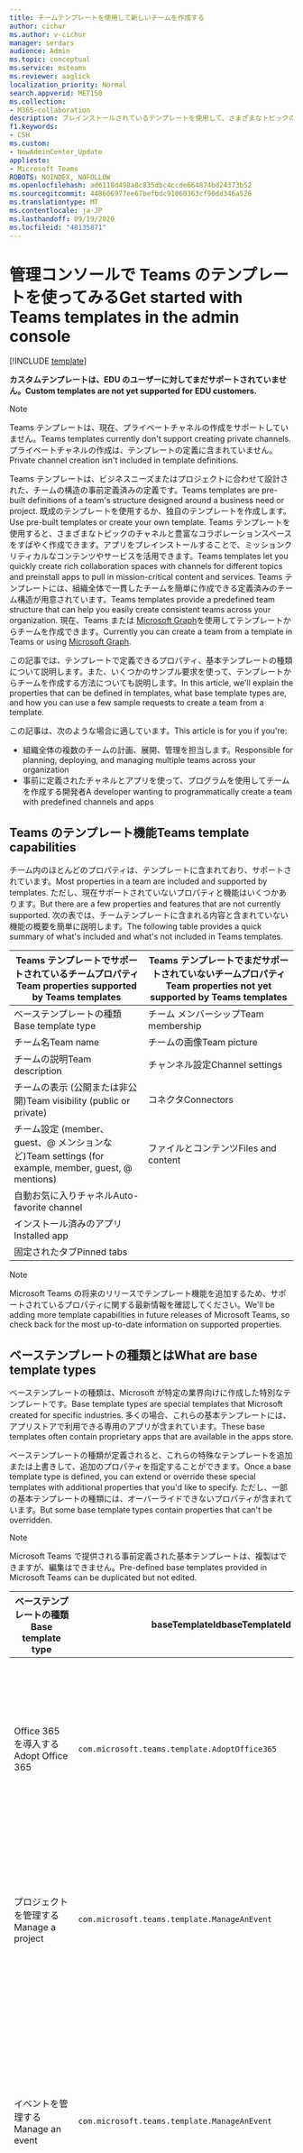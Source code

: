 ```yaml
---
title: チームテンプレートを使用して新しいチームを作成する
author: cichur
ms.author: v-cichur
manager: serdars
audience: Admin
ms.topic: conceptual
ms.service: msteams
ms.reviewer: aaglick
localization_priority: Normal
search.appverid: MET150
ms.collection:
- M365-collaboration
description: プレインストールされているテンプレートを使用して、さまざまなトピックのチャネルでコラボレーションスペースを作成するために Teams テンプレートを使用する方法について説明します。
f1.keywords:
- CSH
ms.custom:
- NewAdminCenter_Update
appliesto:
- Microsoft Teams
ROBOTS: NOINDEX, NOFOLLOW
ms.openlocfilehash: ad6118d498a8c835dbc4ccde664874bd24373b52
ms.sourcegitcommit: 448606977ee67befbdc91060363cf90dd346a528
ms.translationtype: MT
ms.contentlocale: ja-JP
ms.lasthandoff: 09/19/2020
ms.locfileid: "48135871"
---
```

# <a name="get-started-with-teams-templates-in-the-admin-console"></a><span data-ttu-id="ca2da-103">管理コンソールで Teams のテンプレートを使ってみる</span><span class="sxs-lookup"><span data-stu-id="ca2da-103">Get started with Teams templates in the admin console</span></span>

[!INCLUDE [template](includes/preview-feature.md)]

<span data-ttu-id="ca2da-104">**カスタムテンプレートは、EDU のユーザーに対してまだサポートされていません。**</span><span class="sxs-lookup"><span data-stu-id="ca2da-104">**Custom templates are not yet supported for EDU customers.**</span></span>

> [!NOTE]
> <span data-ttu-id="ca2da-105">Teams テンプレートは、現在、プライベートチャネルの作成をサポートしていません。</span><span class="sxs-lookup"><span data-stu-id="ca2da-105">Teams templates currently don't support creating private channels.</span></span> <span data-ttu-id="ca2da-106">プライベートチャネルの作成は、テンプレートの定義に含まれていません。</span><span class="sxs-lookup"><span data-stu-id="ca2da-106">Private channel creation isn't included in template definitions.</span></span>

<span data-ttu-id="ca2da-107">Teams テンプレートは、ビジネスニーズまたはプロジェクトに合わせて設計された、チームの構造の事前定義済みの定義です。</span><span class="sxs-lookup"><span data-stu-id="ca2da-107">Teams templates are pre-built definitions of a team's structure designed around a business need or project.</span></span> <span data-ttu-id="ca2da-108">既成のテンプレートを使用するか、独自のテンプレートを作成します。</span><span class="sxs-lookup"><span data-stu-id="ca2da-108">Use pre-built templates or create your own template.</span></span> <span data-ttu-id="ca2da-109">Teams テンプレートを使用すると、さまざまなトピックのチャネルと豊富なコラボレーションスペースをすばやく作成できます。アプリをプレインストールすることで、ミッションクリティカルなコンテンツやサービスを活用できます。</span><span class="sxs-lookup"><span data-stu-id="ca2da-109">Teams templates let you quickly create rich collaboration spaces with channels for different topics and preinstall apps to pull in mission-critical content and services.</span></span> <span data-ttu-id="ca2da-110">Teams テンプレートには、組織全体で一貫したチームを簡単に作成できる定義済みのチーム構造が用意されています。</span><span class="sxs-lookup"><span data-stu-id="ca2da-110">Teams templates provide a predefined team structure that can help you easily create consistent teams across your organization.</span></span> <span data-ttu-id="ca2da-111">現在、Teams または [Microsoft Graph](get-started-with-teams-templates.md)を使用してテンプレートからチームを作成できます。</span><span class="sxs-lookup"><span data-stu-id="ca2da-111">Currently you can create a team from a template in Teams or using [Microsoft Graph](get-started-with-teams-templates.md).</span></span>

<span data-ttu-id="ca2da-112">この記事では、テンプレートで定義できるプロパティ、基本テンプレートの種類について説明します。また、いくつかのサンプル要求を使って、テンプレートからチームを作成する方法についても説明します。</span><span class="sxs-lookup"><span data-stu-id="ca2da-112">In this article, we'll explain the properties that can be defined in templates, what base template types are, and how you can use a few sample requests to create a team from a template.</span></span>

<span data-ttu-id="ca2da-113">この記事は、次のような場合に適しています。</span><span class="sxs-lookup"><span data-stu-id="ca2da-113">This article is for you if you're:</span></span>

- <span data-ttu-id="ca2da-114">組織全体の複数のチームの計画、展開、管理を担当します。</span><span class="sxs-lookup"><span data-stu-id="ca2da-114">Responsible for planning, deploying, and managing multiple teams across your organization</span></span><br>
- <span data-ttu-id="ca2da-115">事前に定義されたチャネルとアプリを使って、プログラムを使用してチームを作成する開発者</span><span class="sxs-lookup"><span data-stu-id="ca2da-115">A developer wanting to programmatically create a team with predefined channels and apps</span></span>

## <a name="teams-template-capabilities"></a><span data-ttu-id="ca2da-116">Teams のテンプレート機能</span><span class="sxs-lookup"><span data-stu-id="ca2da-116">Teams template capabilities</span></span>

<span data-ttu-id="ca2da-117">チーム内のほとんどのプロパティは、テンプレートに含まれており、サポートされています。</span><span class="sxs-lookup"><span data-stu-id="ca2da-117">Most properties in a team are included and supported by templates.</span></span> <span data-ttu-id="ca2da-118">ただし、現在サポートされていないプロパティと機能はいくつかあります。</span><span class="sxs-lookup"><span data-stu-id="ca2da-118">But there are a few properties and features that are not currently supported.</span></span> <span data-ttu-id="ca2da-119">次の表では、チームテンプレートに含まれる内容と含まれていない機能の概要を簡単に説明します。</span><span class="sxs-lookup"><span data-stu-id="ca2da-119">The following table provides a quick summary of what's included and what's not included in Teams templates.</span></span>

| <span data-ttu-id="ca2da-120">**Teams テンプレートでサポートされているチームプロパティ**</span><span class="sxs-lookup"><span data-stu-id="ca2da-120">**Team properties supported by Teams templates**</span></span> | <span data-ttu-id="ca2da-121">**Teams テンプレートでまだサポートされていないチームプロパティ**</span><span class="sxs-lookup"><span data-stu-id="ca2da-121">**Team properties not yet supported by Teams templates**</span></span> |
| ------------------------------------------------ | -------------------------------------------------------- |
| <span data-ttu-id="ca2da-122">ベーステンプレートの種類</span><span class="sxs-lookup"><span data-stu-id="ca2da-122">Base template type</span></span> | <span data-ttu-id="ca2da-123">チーム メンバーシップ</span><span class="sxs-lookup"><span data-stu-id="ca2da-123">Team membership</span></span> |
| <span data-ttu-id="ca2da-124">チーム名</span><span class="sxs-lookup"><span data-stu-id="ca2da-124">Team name</span></span> | <span data-ttu-id="ca2da-125">チームの画像</span><span class="sxs-lookup"><span data-stu-id="ca2da-125">Team picture</span></span> |
| <span data-ttu-id="ca2da-126">チームの説明</span><span class="sxs-lookup"><span data-stu-id="ca2da-126">Team description</span></span> | <span data-ttu-id="ca2da-127">チャンネル設定</span><span class="sxs-lookup"><span data-stu-id="ca2da-127">Channel settings</span></span> |
| <span data-ttu-id="ca2da-128">チームの表示 (公開または非公開)</span><span class="sxs-lookup"><span data-stu-id="ca2da-128">Team visibility (public or private)</span></span> | <span data-ttu-id="ca2da-129">コネクタ</span><span class="sxs-lookup"><span data-stu-id="ca2da-129">Connectors</span></span> |
| <span data-ttu-id="ca2da-130">チーム設定 (member、guest、@ メンションなど)</span><span class="sxs-lookup"><span data-stu-id="ca2da-130">Team settings (for example, member, guest, @ mentions)</span></span> | <span data-ttu-id="ca2da-131">ファイルとコンテンツ</span><span class="sxs-lookup"><span data-stu-id="ca2da-131">Files and content</span></span> |
| <span data-ttu-id="ca2da-132">自動お気に入りチャネル</span><span class="sxs-lookup"><span data-stu-id="ca2da-132">Auto-favorite channel</span></span> | |
| <span data-ttu-id="ca2da-133">インストール済みのアプリ</span><span class="sxs-lookup"><span data-stu-id="ca2da-133">Installed app</span></span> | |
| <span data-ttu-id="ca2da-134">固定されたタブ</span><span class="sxs-lookup"><span data-stu-id="ca2da-134">Pinned tabs</span></span> | |

> [!NOTE]
> <span data-ttu-id="ca2da-135">Microsoft Teams の将来のリリースでテンプレート機能を追加するため、サポートされているプロパティに関する最新情報を確認してください。</span><span class="sxs-lookup"><span data-stu-id="ca2da-135">We'll be adding more template capabilities in future releases of Microsoft Teams, so check back for the most up-to-date information on supported properties.</span></span>

## <a name="what-are-base-template-types"></a><span data-ttu-id="ca2da-136">ベーステンプレートの種類とは</span><span class="sxs-lookup"><span data-stu-id="ca2da-136">What are base template types</span></span>

<span data-ttu-id="ca2da-137">ベーステンプレートの種類は、Microsoft が特定の業界向けに作成した特別なテンプレートです。</span><span class="sxs-lookup"><span data-stu-id="ca2da-137">Base template types are special templates that Microsoft created for specific industries.</span></span> <span data-ttu-id="ca2da-138">多くの場合、これらの基本テンプレートには、アプリストアで利用できる専用のアプリが含まれています。</span><span class="sxs-lookup"><span data-stu-id="ca2da-138">These base templates often contain proprietary apps that are available in the apps store.</span></span>

<span data-ttu-id="ca2da-139">ベーステンプレートの種類が定義されると、これらの特殊なテンプレートを追加または上書きして、追加のプロパティを指定することができます。</span><span class="sxs-lookup"><span data-stu-id="ca2da-139">Once a base template type is defined, you can extend or override these special templates with additional properties that you'd like to specify.</span></span> <span data-ttu-id="ca2da-140">ただし、一部の基本テンプレートの種類には、オーバーライドできないプロパティが含まれています。</span><span class="sxs-lookup"><span data-stu-id="ca2da-140">But some base template types contain properties that can't be overridden.</span></span>

> [!NOTE]
> <span data-ttu-id="ca2da-141">Microsoft Teams で提供される事前定義された基本テンプレートは、複製はできますが、編集はできません。</span><span class="sxs-lookup"><span data-stu-id="ca2da-141">Pre-defined base templates provided in Microsoft Teams can be duplicated but not edited.</span></span>

| <span data-ttu-id="ca2da-142">ベーステンプレートの種類</span><span class="sxs-lookup"><span data-stu-id="ca2da-142">Base template type</span></span> | <span data-ttu-id="ca2da-143">baseTemplateId</span><span class="sxs-lookup"><span data-stu-id="ca2da-143">baseTemplateId</span></span> | <span data-ttu-id="ca2da-144">この基本テンプレートに含まれるプロパティ</span><span class="sxs-lookup"><span data-stu-id="ca2da-144">Properties that come with this base template</span></span> |
| ------------------ |----|----------------------------------------------------- |
| <span data-ttu-id="ca2da-145">Office 365 を導入する</span><span class="sxs-lookup"><span data-stu-id="ca2da-145">Adopt Office 365</span></span> |`com.microsoft.teams.template.AdoptOffice365`|  <span data-ttu-id="ca2da-146">チャネル</span><span class="sxs-lookup"><span data-stu-id="ca2da-146">Channels:</span></span> <ul><li><span data-ttu-id="ca2da-147">一般</span><span class="sxs-lookup"><span data-stu-id="ca2da-147">General</span></span></li> <li><span data-ttu-id="ca2da-148">お知らせ</span><span class="sxs-lookup"><span data-stu-id="ca2da-148">Announcements</span></span></li> <li><span data-ttu-id="ca2da-149">チャンピオンのコーナー</span><span class="sxs-lookup"><span data-stu-id="ca2da-149">Champions corner</span></span></li> <li><span data-ttu-id="ca2da-150">チームフォーム</span><span class="sxs-lookup"><span data-stu-id="ca2da-150">Team forms</span></span></li></ul> <span data-ttu-id="ca2da-151">アプリ</span><span class="sxs-lookup"><span data-stu-id="ca2da-151">Apps:</span></span> <ul><li><span data-ttu-id="ca2da-152">ウィキ</span><span class="sxs-lookup"><span data-stu-id="ca2da-152">Wiki</span></span></li>  <li><span data-ttu-id="ca2da-153">カレンダー</span><span class="sxs-lookup"><span data-stu-id="ca2da-153">Calendar</span></span></li> |
| <span data-ttu-id="ca2da-154">プロジェクトを管理する</span><span class="sxs-lookup"><span data-stu-id="ca2da-154">Manage a project</span></span> |`com.microsoft.teams.template.ManageAnEvent`| <span data-ttu-id="ca2da-155">チャネル</span><span class="sxs-lookup"><span data-stu-id="ca2da-155">Channels:</span></span> <ul><li><span data-ttu-id="ca2da-156">一般</span><span class="sxs-lookup"><span data-stu-id="ca2da-156">General</span></span></li> <li><span data-ttu-id="ca2da-157">お知らせ</span><span class="sxs-lookup"><span data-stu-id="ca2da-157">Announcements</span></span></li> <li><span data-ttu-id="ca2da-158">参照</span><span class="sxs-lookup"><span data-stu-id="ca2da-158">Resources</span></span></li> <li><span data-ttu-id="ca2da-159">計画</span><span class="sxs-lookup"><span data-stu-id="ca2da-159">Planning</span></span></li></ul> <span data-ttu-id="ca2da-160">アプリ</span><span class="sxs-lookup"><span data-stu-id="ca2da-160">Apps:</span></span><ul><li><span data-ttu-id="ca2da-161">ウィキ</span><span class="sxs-lookup"><span data-stu-id="ca2da-161">Wiki</span></span></li><li><span data-ttu-id="ca2da-162">OneNote</span><span class="sxs-lookup"><span data-stu-id="ca2da-162">OneNote</span></span></li></ul> |
| <span data-ttu-id="ca2da-163">イベントを管理する</span><span class="sxs-lookup"><span data-stu-id="ca2da-163">Manage an event</span></span>|`com.microsoft.teams.template.ManageAnEvent` | <span data-ttu-id="ca2da-164">チャネル</span><span class="sxs-lookup"><span data-stu-id="ca2da-164">Channels:</span></span> <ul><li><span data-ttu-id="ca2da-165">一般</span><span class="sxs-lookup"><span data-stu-id="ca2da-165">General</span></span></li> <li><span data-ttu-id="ca2da-166">お知らせ</span><span class="sxs-lookup"><span data-stu-id="ca2da-166">Announcements</span></span></li> <li><span data-ttu-id="ca2da-167">予算</span><span class="sxs-lookup"><span data-stu-id="ca2da-167">Budget</span></span></li> <li><span data-ttu-id="ca2da-168">コンテンツ</span><span class="sxs-lookup"><span data-stu-id="ca2da-168">Content</span></span></li><li><span data-ttu-id="ca2da-169">物流</span><span class="sxs-lookup"><span data-stu-id="ca2da-169">Logistics</span></span></li> <li><span data-ttu-id="ca2da-170">計画</span><span class="sxs-lookup"><span data-stu-id="ca2da-170">Planning</span></span></li> <li> <span data-ttu-id="ca2da-171">マーケティングと PR</span><span class="sxs-lookup"><span data-stu-id="ca2da-171">Marketing and PR</span></span></li></ul> <span data-ttu-id="ca2da-172">アプリ</span><span class="sxs-lookup"><span data-stu-id="ca2da-172">Apps:</span></span><ul><li><span data-ttu-id="ca2da-173">ウィキ</span><span class="sxs-lookup"><span data-stu-id="ca2da-173">Wiki</span></span></li><li><span data-ttu-id="ca2da-174">当</span><span class="sxs-lookup"><span data-stu-id="ca2da-174">Website</span></span></li> <li><span data-ttu-id="ca2da-175">YouTube</span><span class="sxs-lookup"><span data-stu-id="ca2da-175">YouTube</span></span></li> <li><span data-ttu-id="ca2da-176">プランナー</span><span class="sxs-lookup"><span data-stu-id="ca2da-176">Planner</span></span></li> <li><span data-ttu-id="ca2da-177">OneNote</span><span class="sxs-lookup"><span data-stu-id="ca2da-177">OneNote</span></span></li></ul> |
|<span data-ttu-id="ca2da-178">オンボード従業員</span><span class="sxs-lookup"><span data-stu-id="ca2da-178">Onboard employees</span></span>|`com.microsoft.teams.template.OnboardEmployees` | <span data-ttu-id="ca2da-179">チャネル</span><span class="sxs-lookup"><span data-stu-id="ca2da-179">Channels:</span></span> <ul><li><span data-ttu-id="ca2da-180">一般</span><span class="sxs-lookup"><span data-stu-id="ca2da-180">General</span></span></li> <li><span data-ttu-id="ca2da-181">お知らせ</span><span class="sxs-lookup"><span data-stu-id="ca2da-181">Announcements</span></span></li> <li><span data-ttu-id="ca2da-182">従業員チャット</span><span class="sxs-lookup"><span data-stu-id="ca2da-182">Employee chat</span></span></li> <li><span data-ttu-id="ca2da-183">トレーニング</span><span class="sxs-lookup"><span data-stu-id="ca2da-183">Training</span></span></li></ul><span data-ttu-id="ca2da-184">アプリ</span><span class="sxs-lookup"><span data-stu-id="ca2da-184">Apps:</span></span><ul><li><span data-ttu-id="ca2da-185">ウィキ</span><span class="sxs-lookup"><span data-stu-id="ca2da-185">Wiki</span></span></li><li><span data-ttu-id="ca2da-186">お気に入り</span><span class="sxs-lookup"><span data-stu-id="ca2da-186">Communities</span></span></li></ul>|
|<span data-ttu-id="ca2da-187">ヘルプデスクを整理する</span><span class="sxs-lookup"><span data-stu-id="ca2da-187">Organize help desk</span></span>| `com.microsoft.teams.template.OrganizeHelpDesk`|<span data-ttu-id="ca2da-188">チャネル</span><span class="sxs-lookup"><span data-stu-id="ca2da-188">Channels:</span></span><ul><li><span data-ttu-id="ca2da-189">一般</span><span class="sxs-lookup"><span data-stu-id="ca2da-189">General</span></span></li><li><span data-ttu-id="ca2da-190">お知らせ</span><span class="sxs-lookup"><span data-stu-id="ca2da-190">Announcements</span></span></li><li><span data-ttu-id="ca2da-191">FAQ</span><span class="sxs-lookup"><span data-stu-id="ca2da-191">FAQ</span></span></li></ul><span data-ttu-id="ca2da-192">アプリ</span><span class="sxs-lookup"><span data-stu-id="ca2da-192">Apps:</span></span><ul><li><span data-ttu-id="ca2da-193">ウィキ</span><span class="sxs-lookup"><span data-stu-id="ca2da-193">Wiki</span></span></li><li><span data-ttu-id="ca2da-194">OneNote</span><span class="sxs-lookup"><span data-stu-id="ca2da-194">OneNote</span></span></li></ul> |
| <span data-ttu-id="ca2da-195">治療での共同作業</span><span class="sxs-lookup"><span data-stu-id="ca2da-195">Collaborate on patient care</span></span>| `healthcareWard `| <span data-ttu-id="ca2da-196">チャネル</span><span class="sxs-lookup"><span data-stu-id="ca2da-196">Channels:</span></span><ul><li><span data-ttu-id="ca2da-197">一般</span><span class="sxs-lookup"><span data-stu-id="ca2da-197">General</span></span></li><li><span data-ttu-id="ca2da-198">お知らせ</span><span class="sxs-lookup"><span data-stu-id="ca2da-198">Announcements</span></span></li><li><span data-ttu-id="ca2da-199">Huddles</span><span class="sxs-lookup"><span data-stu-id="ca2da-199">Huddles</span></span></li><li><span data-ttu-id="ca2da-200">切り下げ</span><span class="sxs-lookup"><span data-stu-id="ca2da-200">Rounds</span></span></li><li><span data-ttu-id="ca2da-201">割り当てる</span><span class="sxs-lookup"><span data-stu-id="ca2da-201">Staffing</span></span></li><li><span data-ttu-id="ca2da-202">トレーニング</span><span class="sxs-lookup"><span data-stu-id="ca2da-202">Training</span></span></li></ul> <span data-ttu-id="ca2da-203">アプリ</span><span class="sxs-lookup"><span data-stu-id="ca2da-203">Apps:</span></span> <ul><li><span data-ttu-id="ca2da-204">ウィキ</span><span class="sxs-lookup"><span data-stu-id="ca2da-204">Wiki</span></span></li>|
| <span data-ttu-id="ca2da-205">グローバルな危機またはイベントでの共同作業</span><span class="sxs-lookup"><span data-stu-id="ca2da-205">Collaborate on global crisis or event</span></span> |`com.microsoft.teams.template.CollaborateOnAGlobalCrisisOrEvent`| <span data-ttu-id="ca2da-206">チャネル</span><span class="sxs-lookup"><span data-stu-id="ca2da-206">Channels:</span></span> <ul><li><span data-ttu-id="ca2da-207">一般</span><span class="sxs-lookup"><span data-stu-id="ca2da-207">General</span></span><li><span data-ttu-id="ca2da-208">お知らせ</span><span class="sxs-lookup"><span data-stu-id="ca2da-208">Announcements</span></span></li><li><span data-ttu-id="ca2da-209">世界中のニュース</span><span class="sxs-lookup"><span data-stu-id="ca2da-209">World news</span></span></li><li><span data-ttu-id="ca2da-210">ビジネス継続性</span><span class="sxs-lookup"><span data-stu-id="ca2da-210">Business continuity</span></span></li><li><span data-ttu-id="ca2da-211">リモート作業</span><span class="sxs-lookup"><span data-stu-id="ca2da-211">Remote working</span></span></li><li><span data-ttu-id="ca2da-212">内部通信</span><span class="sxs-lookup"><span data-stu-id="ca2da-212">Internal comms</span></span></li><li><span data-ttu-id="ca2da-213">外部通信</span><span class="sxs-lookup"><span data-stu-id="ca2da-213">External comms</span></span></li><li><span data-ttu-id="ca2da-214">顧客の苦情</span><span class="sxs-lookup"><span data-stu-id="ca2da-214">Customer complaints</span></span></li><li><span data-ttu-id="ca2da-215">称賛</span><span class="sxs-lookup"><span data-stu-id="ca2da-215">Kudos</span></span></li><li><span data-ttu-id="ca2da-216">エグゼクティブ更新プログラム</span><span class="sxs-lookup"><span data-stu-id="ca2da-216">Executive update</span></span></li></ul><span data-ttu-id="ca2da-217">アプリ</span><span class="sxs-lookup"><span data-stu-id="ca2da-217">Apps:</span></span> <ul><li><span data-ttu-id="ca2da-218">称賛</span><span class="sxs-lookup"><span data-stu-id="ca2da-218">Praise</span></span></li><li><span data-ttu-id="ca2da-219">ウィキ</span><span class="sxs-lookup"><span data-stu-id="ca2da-219">Wiki</span></span></li><li><span data-ttu-id="ca2da-220">当</span><span class="sxs-lookup"><span data-stu-id="ca2da-220">Website</span></span></li></ul>|
|<span data-ttu-id="ca2da-221">銀行支店内での共同作業</span><span class="sxs-lookup"><span data-stu-id="ca2da-221">Collaborate within a bank branch</span></span>| `com.microsoft.teams.template.CollaborateWithinABankBranch `|<span data-ttu-id="ca2da-222">チャネル</span><span class="sxs-lookup"><span data-stu-id="ca2da-222">Channels:</span></span> <ul><li><span data-ttu-id="ca2da-223">一般</span><span class="sxs-lookup"><span data-stu-id="ca2da-223">General</span></span><li><span data-ttu-id="ca2da-224">お知らせ</span><span class="sxs-lookup"><span data-stu-id="ca2da-224">Announcements</span></span></li><li><span data-ttu-id="ca2da-225">Huddles</span><span class="sxs-lookup"><span data-stu-id="ca2da-225">Huddles</span></span></li><li><span data-ttu-id="ca2da-226">顧客の会議</span><span class="sxs-lookup"><span data-stu-id="ca2da-226">Customer meetings</span></span></li><li><span data-ttu-id="ca2da-227">コーチング</span><span class="sxs-lookup"><span data-stu-id="ca2da-227">Coaching</span></span></li><li><span data-ttu-id="ca2da-228">スキルの開発</span><span class="sxs-lookup"><span data-stu-id="ca2da-228">Skills development</span></span></li><li><span data-ttu-id="ca2da-229">ローン処理</span><span class="sxs-lookup"><span data-stu-id="ca2da-229">Loan processing</span></span></li><li><span data-ttu-id="ca2da-230">顧客の苦情</span><span class="sxs-lookup"><span data-stu-id="ca2da-230">Customer complaints</span></span></li><li><span data-ttu-id="ca2da-231">称賛</span><span class="sxs-lookup"><span data-stu-id="ca2da-231">Kudos</span></span></li><li><span data-ttu-id="ca2da-232">楽しい機能</span><span class="sxs-lookup"><span data-stu-id="ca2da-232">Fun stuff</span></span></li><li><span data-ttu-id="ca2da-233">コンプライアンス</span><span class="sxs-lookup"><span data-stu-id="ca2da-233">Compliance</span></span></li></ul>|
|<span data-ttu-id="ca2da-234">インシデント応答の調整</span><span class="sxs-lookup"><span data-stu-id="ca2da-234">Coordinate incident response</span></span>| `com.microsoft.teams.template.CoordinateIncidentResponse`|<span data-ttu-id="ca2da-235">チャネル</span><span class="sxs-lookup"><span data-stu-id="ca2da-235">Channels:</span></span> <ul><li><span data-ttu-id="ca2da-236">一般</span><span class="sxs-lookup"><span data-stu-id="ca2da-236">General</span></span><li><span data-ttu-id="ca2da-237">お知らせ</span><span class="sxs-lookup"><span data-stu-id="ca2da-237">Announcements</span></span></li><li><span data-ttu-id="ca2da-238">物流</span><span class="sxs-lookup"><span data-stu-id="ca2da-238">Logistics</span></span></li><li><span data-ttu-id="ca2da-239">計画</span><span class="sxs-lookup"><span data-stu-id="ca2da-239">Planning</span></span></li><li><span data-ttu-id="ca2da-240">Recovery</span><span class="sxs-lookup"><span data-stu-id="ca2da-240">Recovery</span></span></li><li><span data-ttu-id="ca2da-241">度</span><span class="sxs-lookup"><span data-stu-id="ca2da-241">Urgent</span></span></li></ul> <span data-ttu-id="ca2da-242">アプリ</span><span class="sxs-lookup"><span data-stu-id="ca2da-242">Apps:</span></span> <ul><li><span data-ttu-id="ca2da-243">ウィキ</span><span class="sxs-lookup"><span data-stu-id="ca2da-243">Wiki</span></span></li><li><span data-ttu-id="ca2da-244">Excel</span><span class="sxs-lookup"><span data-stu-id="ca2da-244">Excel</span></span></li><li><span data-ttu-id="ca2da-245">OneNote</span><span class="sxs-lookup"><span data-stu-id="ca2da-245">OneNote</span></span></li><li><span data-ttu-id="ca2da-246">SharePoint</span><span class="sxs-lookup"><span data-stu-id="ca2da-246">SharePoint</span></span></li><li><span data-ttu-id="ca2da-247">プランナー</span><span class="sxs-lookup"><span data-stu-id="ca2da-247">Planner</span></span></li></ul>|
|<span data-ttu-id="ca2da-248">病院</span><span class="sxs-lookup"><span data-stu-id="ca2da-248">Hospital</span></span>| <span data-ttu-id="ca2da-249">`healthcareHospita`プレーン</span><span class="sxs-lookup"><span data-stu-id="ca2da-249">`healthcareHospita`l</span></span> |<span data-ttu-id="ca2da-250">チャネル</span><span class="sxs-lookup"><span data-stu-id="ca2da-250">Channels:</span></span> <ul><li><span data-ttu-id="ca2da-251">一般</span><span class="sxs-lookup"><span data-stu-id="ca2da-251">General</span></span><li><span data-ttu-id="ca2da-252">お知らせ</span><span class="sxs-lookup"><span data-stu-id="ca2da-252">Announcements</span></span></li><li><span data-ttu-id="ca2da-253">コンプライアンス</span><span class="sxs-lookup"><span data-stu-id="ca2da-253">Compliance</span></span></li><li><span data-ttu-id="ca2da-254">Custodial</span><span class="sxs-lookup"><span data-stu-id="ca2da-254">Custodial</span></span></li><li><span data-ttu-id="ca2da-255">人事</span><span class="sxs-lookup"><span data-stu-id="ca2da-255">Human resources</span></span></li><li><span data-ttu-id="ca2da-256">薬</span><span class="sxs-lookup"><span data-stu-id="ca2da-256">Pharmacy</span></span></li></ul> <span data-ttu-id="ca2da-257">アプリ</span><span class="sxs-lookup"><span data-stu-id="ca2da-257">Apps:</span></span> <ul><li><span data-ttu-id="ca2da-258">ウィキ</span><span class="sxs-lookup"><span data-stu-id="ca2da-258">Wiki</span></span></li></ul>|
|<span data-ttu-id="ca2da-259">ストアを整理する</span><span class="sxs-lookup"><span data-stu-id="ca2da-259">Organize a store</span></span>| `retailStore` |<span data-ttu-id="ca2da-260">チャネル</span><span class="sxs-lookup"><span data-stu-id="ca2da-260">Channels:</span></span> <ul><li><span data-ttu-id="ca2da-261">一般</span><span class="sxs-lookup"><span data-stu-id="ca2da-261">General</span></span><li><span data-ttu-id="ca2da-262">シフトハンド</span><span class="sxs-lookup"><span data-stu-id="ca2da-262">Shift handoff</span></span></li><li><span data-ttu-id="ca2da-263">意欲</span><span class="sxs-lookup"><span data-stu-id="ca2da-263">Learning</span></span></li></ul> <span data-ttu-id="ca2da-264">アプリ</span><span class="sxs-lookup"><span data-stu-id="ca2da-264">Apps:</span></span> <ul><li><span data-ttu-id="ca2da-265">ウィキ</span><span class="sxs-lookup"><span data-stu-id="ca2da-265">Wiki</span></span></li></ul>|
|<span data-ttu-id="ca2da-266">品質と安全性</span><span class="sxs-lookup"><span data-stu-id="ca2da-266">Quality and safety</span></span> |`com.microsoft.teams.template.QualitySafety`|<span data-ttu-id="ca2da-267">チャネル</span><span class="sxs-lookup"><span data-stu-id="ca2da-267">Channels:</span></span> <ul><li><span data-ttu-id="ca2da-268">一般</span><span class="sxs-lookup"><span data-stu-id="ca2da-268">General</span></span><li><span data-ttu-id="ca2da-269">お知らせ</span><span class="sxs-lookup"><span data-stu-id="ca2da-269">Announcements</span></span></li><li><span data-ttu-id="ca2da-270">行1</span><span class="sxs-lookup"><span data-stu-id="ca2da-270">Line 1</span></span></li><li><span data-ttu-id="ca2da-271">2行目</span><span class="sxs-lookup"><span data-stu-id="ca2da-271">Line 2</span></span></li><li><span data-ttu-id="ca2da-272">行3</span><span class="sxs-lookup"><span data-stu-id="ca2da-272">Line 3</span></span></li><li><span data-ttu-id="ca2da-273">安全</span><span class="sxs-lookup"><span data-stu-id="ca2da-273">Safety</span></span></li><li><span data-ttu-id="ca2da-274">トレーニング</span><span class="sxs-lookup"><span data-stu-id="ca2da-274">Training</span></span></li><li><span data-ttu-id="ca2da-275">メンテナンス</span><span class="sxs-lookup"><span data-stu-id="ca2da-275">Maintenance</span></span></li><li><span data-ttu-id="ca2da-276">楽しい機能</span><span class="sxs-lookup"><span data-stu-id="ca2da-276">Fun stuff</span></span></li></ul> <span data-ttu-id="ca2da-277">アプリ</span><span class="sxs-lookup"><span data-stu-id="ca2da-277">Apps:</span></span> <ul><li><span data-ttu-id="ca2da-278">ウィキ</span><span class="sxs-lookup"><span data-stu-id="ca2da-278">Wiki</span></span></li></ul>|
|<span data-ttu-id="ca2da-279">小売課長のコラボレーション</span><span class="sxs-lookup"><span data-stu-id="ca2da-279">Retail - manager collaboration</span></span>| `retailManagerCollaboration` |<span data-ttu-id="ca2da-280">チャネル</span><span class="sxs-lookup"><span data-stu-id="ca2da-280">Channels:</span></span> <ul><li><span data-ttu-id="ca2da-281">一般</span><span class="sxs-lookup"><span data-stu-id="ca2da-281">General</span></span><li><span data-ttu-id="ca2da-282">操作</span><span class="sxs-lookup"><span data-stu-id="ca2da-282">Operations</span></span></li><li><span data-ttu-id="ca2da-283">意欲</span><span class="sxs-lookup"><span data-stu-id="ca2da-283">Learning</span></span></li></ul> <span data-ttu-id="ca2da-284">アプリ</span><span class="sxs-lookup"><span data-stu-id="ca2da-284">Apps:</span></span> <ul><li><span data-ttu-id="ca2da-285">ウィキ</span><span class="sxs-lookup"><span data-stu-id="ca2da-285">Wiki</span></span></li></ul>|
||||

<span data-ttu-id="ca2da-286">テンプレートカテゴリの詳細については、以下を参照してください。</span><span class="sxs-lookup"><span data-stu-id="ca2da-286">For more details about the template categories, see the following:</span></span>

- [<span data-ttu-id="ca2da-287">財務テンプレート</span><span class="sxs-lookup"><span data-stu-id="ca2da-287">Financial templates</span></span>](financial-teams-templates-in-the-admin-console.md)
- [<span data-ttu-id="ca2da-288">一般的なテンプレート</span><span class="sxs-lookup"><span data-stu-id="ca2da-288">General templates</span></span>](general-teams-templates-in-the-admin-console.md)
- [<span data-ttu-id="ca2da-289">行政機関向けテンプレート</span><span class="sxs-lookup"><span data-stu-id="ca2da-289">Government templates</span></span>](government-teams-templates-in-the-admin-console.md)
- [<span data-ttu-id="ca2da-290">医療用テンプレート</span><span class="sxs-lookup"><span data-stu-id="ca2da-290">Healthcare templates</span></span>](expand-teams-across-your-org/healthcare/healthcare-templates-admin-console.md)
- [<span data-ttu-id="ca2da-291">製造テンプレート</span><span class="sxs-lookup"><span data-stu-id="ca2da-291">Manufacturing templates</span></span>](manufacturing-teams-templates-in-the-admin-console.md)
- [<span data-ttu-id="ca2da-292">小売用テンプレート</span><span class="sxs-lookup"><span data-stu-id="ca2da-292">Retail templates</span></span>](retail-teams-templates-in-the-admin-console.md)

## <a name="template-size-limits"></a><span data-ttu-id="ca2da-293">テンプレートサイズの制限</span><span class="sxs-lookup"><span data-stu-id="ca2da-293">Template size limits</span></span>

<span data-ttu-id="ca2da-294">テンプレートは、特定の数のチャネル、タブ、アプリに制限されます。</span><span class="sxs-lookup"><span data-stu-id="ca2da-294">Templates are limited to a specific number of channels, tabs, and apps.</span></span>

 > [!Note]
 > <span data-ttu-id="ca2da-295">テンプレートから作成された後で、チームにチャネル、タブ、アプリを追加することができます。</span><span class="sxs-lookup"><span data-stu-id="ca2da-295">You can add more channels, tabs, and apps to the team after it's been created from a template.</span></span>

|<span data-ttu-id="ca2da-296">機能</span><span class="sxs-lookup"><span data-stu-id="ca2da-296">Feature</span></span> | <span data-ttu-id="ca2da-297">抑制</span><span class="sxs-lookup"><span data-stu-id="ca2da-297">Limit</span></span>|
|-|-|
|<span data-ttu-id="ca2da-298">テンプレートあたりのチャネル数</span><span class="sxs-lookup"><span data-stu-id="ca2da-298">Channels per template</span></span> | <span data-ttu-id="ca2da-299">マート</span><span class="sxs-lookup"><span data-stu-id="ca2da-299">15</span></span> |
|<span data-ttu-id="ca2da-300">テンプレートのチャネルごとのタブ</span><span class="sxs-lookup"><span data-stu-id="ca2da-300">Tabs per channel in a template</span></span> | <span data-ttu-id="ca2da-301">超える</span><span class="sxs-lookup"><span data-stu-id="ca2da-301">20</span></span> |
|<span data-ttu-id="ca2da-302">テンプレートあたりのアプリ数</span><span class="sxs-lookup"><span data-stu-id="ca2da-302">Apps per template</span></span> | <span data-ttu-id="ca2da-303">50</span><span class="sxs-lookup"><span data-stu-id="ca2da-303">50</span></span>|
|||

<span data-ttu-id="ca2da-304">詳細については [、「Teams の制限と仕様](limits-specifications-teams.md) 」を参照してください。</span><span class="sxs-lookup"><span data-stu-id="ca2da-304">See [Limits and specifications of Teams](limits-specifications-teams.md) for more information.</span></span>

## <a name="related-topics"></a><span data-ttu-id="ca2da-305">関連項目</span><span class="sxs-lookup"><span data-stu-id="ca2da-305">Related topics</span></span>

- [<span data-ttu-id="ca2da-306">カスタムチームテンプレートを作成する</span><span class="sxs-lookup"><span data-stu-id="ca2da-306">Create a custom team template</span></span>](create-a-team-template.md)
- [<span data-ttu-id="ca2da-307">既存のチームテンプレートからチームテンプレートを作成する</span><span class="sxs-lookup"><span data-stu-id="ca2da-307">Create a team template from an existing team template</span></span>](create-template-from-existing-template.md)
- [<span data-ttu-id="ca2da-308">既存のチームからテンプレートを作成する</span><span class="sxs-lookup"><span data-stu-id="ca2da-308">Create a template from an existing team</span></span>](create-template-from-existing-team.md)
